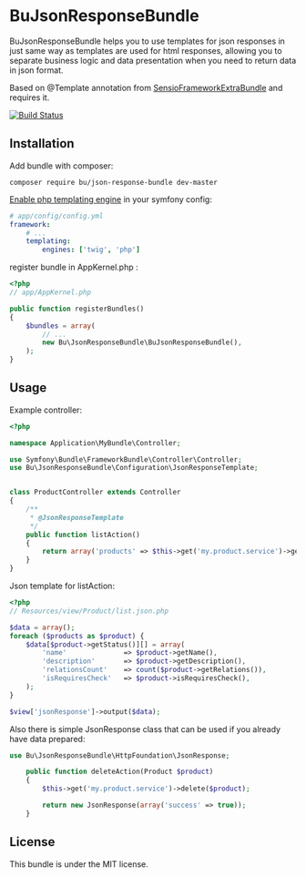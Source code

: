 BuJsonResponseBundle
=============
BuJsonResponseBundle helps you to use templates for json responses in
just same way as templates are used for html responses, allowing you to separate
business logic and data presentation when you need to return data in json format.

Based on @Template annotation from [SensioFrameworkExtraBundle](http://symfony.com/doc/current/bundles/SensioFrameworkExtraBundle/index.html)
and requires it.

[![Build Status](https://secure.travis-ci.org/Fludimir/JsonResponseBundle.png?branch=master)](http://travis-ci.org/Fludimir/JsonResponseBundle)

Installation
-------------
Add bundle with composer: 

`composer require bu/json-response-bundle dev-master`

[Enable php templating engine](http://symfony.com/doc/current/cookbook/templating/PHP.html)
in your symfony config:
``` yaml
# app/config/config.yml
framework:
    # ...
    templating:
        engines: ['twig', 'php']
```

register bundle in AppKernel.php :
``` php
<?php
// app/AppKernel.php

public function registerBundles()
{
    $bundles = array(
        // ...
        new Bu\JsonResponseBundle\BuJsonResponseBundle(),
    );
}
```

Usage
-------------
Example controller:
``` php
<?php

namespace Application\MyBundle\Controller;

use Symfony\Bundle\FrameworkBundle\Controller\Controller;
use Bu\JsonResponseBundle\Configuration\JsonResponseTemplate;


class ProductController extends Controller
{
    /**
     * @JsonResponseTemplate
     */
    public function listAction()
    {
        return array('products' => $this->get('my.product.service')->getAllProducts());
    }
}
```
Json template for listAction:
``` php
<?php
// Resources/view/Product/list.json.php

$data = array();
foreach ($products as $product) {
    $data[$product->getStatus()][] = array(
        'name'              => $product->getName(),
        'description'       => $product->getDescription(),
        'relationsCount'    => count($product->getRelations()),
        'isRequiresCheck'   => $product->isRequiresCheck(),
    );
}

$view['jsonResponse']->output($data);
```

Also there is simple JsonResponse class that can be used if you already have data prepared:
``` php
use Bu\JsonResponseBundle\HttpFoundation\JsonResponse;

    public function deleteAction(Product $product)
    {
        $this->get('my.product.service')->delete($product);

        return new JsonResponse(array('success' => true));
    }
```

License
-------
This bundle is under the MIT license.

